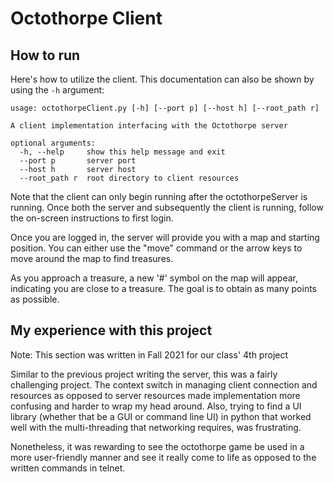 # Octothorpe Client

## How to run

Here's how to utilize the client. This documentation can also be shown by using the `-h` argument:

``` text
usage: octothorpeClient.py [-h] [--port p] [--host h] [--root_path r]

A client implementation interfacing with the Octothorpe server        

optional arguments:
  -h, --help     show this help message and exit
  --port p       server port
  --host h       server host
  --root_path r  root directory to client resources
```

Note that the client can only begin running after the octothorpeServer is running. Once both the server and subsequently the client is running, follow the on-screen instructions to first login.

Once you are logged in, the server will provide you with a map and starting position. You can either use the "move" command or the arrow keys to move around the map to find treasures.

As you approach a treasure, a new '#' symbol on the map will appear, indicating you are close to a treasure. The goal is to obtain as many points as possible.

## My experience with this project

Note: This section was written in Fall 2021 for our class' 4th project

Similar to the previous project writing the server, this was a fairly challenging project. The context switch in managing client connection and resources as opposed to server resources made implementation more confusing and harder to wrap my head around. Also, trying to find a UI library (whether that be a GUI or command line UI) in python that worked well with the multi-threading that networking requires, was frustrating.

Nonetheless, it was rewarding to see the octothorpe game be used in a more user-friendly manner and see it really come to life as opposed to the written commands in telnet.
